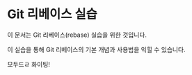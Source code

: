 Git 리베이스 실습
=================

이 문서는 Git 리베이스(rebase) 실습을 위한 것입니다.

이 실습을 통해 Git 리베이스의 기본 개념과 사용법을 익힐 수 있습니다.

모두드ㄹ 화이팅!
